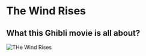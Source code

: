 # **The Wind Rises**


## What this Ghibli movie is all about? 


![THe Wind Rises](https://m.media-amazon.com/images/M/MV5BMTU4NDg0MzkzNV5BMl5BanBnXkFtZTgwODA3Mzc1MDE@._V1_FMjpg_UX1000_.jpg)
